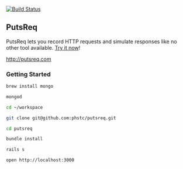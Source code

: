 [![Build Status](https://travis-ci.org/phstc/putsreq.svg)](https://travis-ci.org/phstc/putsreq)

## PutsReq

PutsReq lets you record HTTP requests and simulate responses like no other tool available. [Try it now](http://putsreq.com)!

http://putsreq.com

### Getting Started

```bash
brew install mongo

mongod

cd ~/workspace

git clone git@github.com:phstc/putsreq.git

cd putsreq

bundle install

rails s

open http://localhost:3000
```
